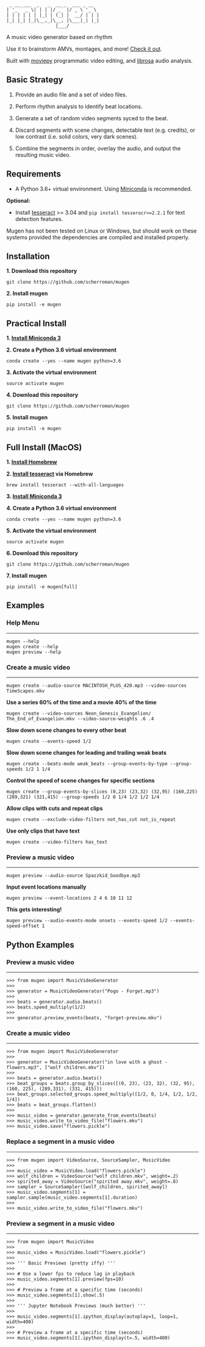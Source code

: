 ```
                                   
 _ __ ___  _   _  __ _  ___ _ __  
| '_ ` _ \| | | |/ _` |/ _ \ '_ \ 
| | | | | | |_| | (_| |  __/ | | |
|_| |_| |_|\__,_|\__, |\___|_| |_|
                  |___/            
```

A music video generator based on rhythm

Use it to brainstorm AMVs, montages, and more! [Check it out](https://youtu.be/ZlTR6XULe5M).

Built with [moviepy](https://github.com/Zulko/moviepy) programmatic video editing, and [librosa](https://github.com/librosa/librosa) audio analysis.

## Basic Strategy

1. Provide an audio file and a set of video files.

2. Perform rhythm analysis to identify beat locations.

3. Generate a set of random video segments syced to the beat.

4. Discard segments with scene changes, detectable text (e.g. credits), or low contrast (i.e. solid colors, very dark scenes).

5. Combine the segments in order, overlay the audio, and output the resulting music video.

## Requirements

- A Python 3.6+ virtual environment. Using [Miniconda](http://conda.pydata.org/miniconda.html) is recommended.

**Optional:** 

- Install [tesseract](https://github.com/tesseract-ocr/tesseract) >= 3.04 and `pip install tesserocr>=2.2.1` for text detection features.

Mugen has not been tested on Linux or Windows, but should work on these systems provided the dependencies are compiled and installed properly.

## Installation 

**1. Download this repository**

```
git clone https://github.com/scherroman/mugen
```

**2. Install mugen**

```
pip install -e mugen
```

## Practical Install

**1. [Install Miniconda 3](http://conda.pydata.org/miniconda.html)**

**2. Create a Python 3.6 virtual environment**

```
conda create --yes --name mugen python=3.6
```

**3. Activate the virtual environment**

```
source activate mugen
```

**4. Download this repository**

```
git clone https://github.com/scherroman/mugen
```

**5. Install mugen**

```
pip install -e mugen
```

## Full Install  (MacOS)

**1. [Install Homebrew](http://brew.sh/)**

**2. [Install tesseract](https://github.com/tesseract-ocr/tesseract) via Homebrew**

```
brew install tesseract --with-all-languages
```

**3. [Install Miniconda 3](http://conda.pydata.org/miniconda.html)**

**4. Create a Python 3.6 virtual environment**

```
conda create --yes --name mugen python=3.6
```

**5. Activate the virtual environment**

```
source activate mugen
```

**6. Download this repository**

```
git clone https://github.com/scherroman/mugen
```

**7. Install mugen**

```
pip install -e mugen[full]
```

## Examples

### Help Menu
---

```
mugen --help
mugen create --help
mugen preview --help
```

### Create a music video
---

```
mugen create --audio-source MACINTOSH_PLUS_420.mp3 --video-sources TimeScapes.mkv
```

**Use a series 60% of the time and a movie 40% of the time**

```
mugen create --video-sources Neon_Genesis_Evangelion/ The_End_of_Evangelion.mkv --video-source-weights .6 .4
```

**Slow down scene changes to every other beat**

```
mugen create --events-speed 1/2
```

**Slow down scene changes for leading and trailing weak beats**

```
mugen create --beats-mode weak_beats --group-events-by-type --group-speeds 1/2 1 1/4
```

**Control the speed of scene changes for specific sections**

```
mugen create --group-events-by-slices (0,23) (23,32) (32,95) (160,225) (289,321) (321,415) --group-speeds 1/2 0 1/4 1/2 1/2 1/4
```

**Allow clips with cuts and repeat clips**

```
mugen create --exclude-video-filters not_has_cut not_is_repeat
```

**Use only clips that have text**

```
mugen create --video-filters has_text
```

### Preview a music video
---

```
mugen preview --audio-source Spazzkid_Goodbye.mp3
```

**Input event locations manually**

```
mugen preview --event-locations 2 4 6 10 11 12
```

**This gets interesting!**

```
mugen preview --audio-events-mode onsets --events-speed 1/2 --events-speed-offset 1
```

## Python Examples

### Preview a music video
---

```
>>> from mugen import MusicVideoGenerator
>>>
>>> generator = MusicVideoGenerator("Pogo - Forget.mp3")
>>>
>>> beats = generator.audio.beats()
>>> beats.speed_multiply(1/2)
>>>
>>> generator.preview_events(beats, "forget-preview.mkv")
```

### Create a music video
---

```
>>> from mugen import MusicVideoGenerator
>>>
>>> generator = MusicVideoGenerator("in love with a ghost - flowers.mp3", ["wolf children.mkv"])
>>>
>>> beats = generator.audio.beats()
>>> beat_groups = beats.group_by_slices([(0, 23), (23, 32), (32, 95), (160, 225), (289,331), (331, 415)])
>>> beat_groups.selected_groups.speed_multiply([1/2, 0, 1/4, 1/2, 1/2, 1/4])
>>> beats = beat_groups.flatten()
>>>
>>> music_video = generator.generate_from_events(beats)
>>> music_video.write_to_video_file("flowers.mkv")
>>> music_video.save("flowers.pickle")
```

### Replace a segment in a music video
---

```
>>> from mugen import VideoSource, SourceSampler, MusicVideo
>>>
>>> music_video = MusicVideo.load("flowers.pickle")
>>> wolf_children = VideoSource("wolf children.mkv", weight=.2)
>>> spirited_away = VideoSource("spirited away.mkv", weight=.8)
>>> sampler = SourceSampler([wolf_children, spirited_away])
>>> music_video.segments[1] = sampler.sample(music_video.segments[1].duration)
>>>
>>> music_video.write_to_video_file("flowers.mkv")
```

### Preview a segment in a music video
---

```
>>> from mugen import MusicVideo
>>>
>>> music_video = MusicVideo.load("flowers.pickle")
>>>
>>> ''' Basic Previews (pretty iffy) '''
>>>
>>> # Use a lower fps to reduce lag in playback
>>> music_video.segments[1].preview(fps=10)
>>>
>>> # Preview a frame at a specific time (seconds)
>>> music_video.segments[1].show(.5)
>>>
>>> ''' Jupyter Notebook Previews (much better) '''
>>> 
>>> music_video.segments[1].ipython_display(autoplay=1, loop=1, width=400)
>>>
>>> # Preview a frame at a specific time (seconds)
>>> music_video.segments[1].ipython_display(t=.5, width=400)
```
